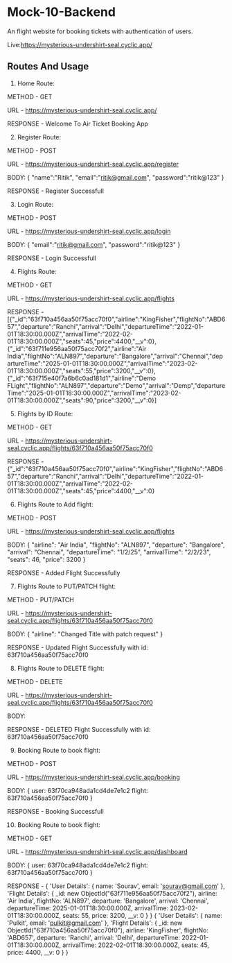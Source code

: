 # Mock-10-Backend

An flight website for booking tickets with authentication of users.

Live:https://mysterious-undershirt-seal.cyclic.app/

## Routes And Usage

1. Home Route:

METHOD - GET

URL - https://mysterious-undershirt-seal.cyclic.app/

RESPONSE - Welcome To Air Ticket Booking App


2. Register Route:

METHOD - POST

URL - https://mysterious-undershirt-seal.cyclic.app/register

BODY:
{
  "name":"Ritik",
  "email":"ritik@gmail.com",
  "password":"ritik@123"
}


RESPONSE - Register Successfull

3. Login Route:

METHOD - POST

URL - https://mysterious-undershirt-seal.cyclic.app/login

BODY:
{
  "email":"ritik@gmail.com",
  "password":"ritik@123"
}

RESPONSE - Login Successfull

4. Flights Route:

METHOD - GET

URL - https://mysterious-undershirt-seal.cyclic.app/flights

RESPONSE - [{"_id":"63f710a456aa50f75acc70f0","airline":"KingFisher","flightNo":"ABD657","departure":"Ranchi","arrival":"Delhi","departureTime":"2022-01-01T18:30:00.000Z","arrivalTime":"2022-02-01T18:30:00.000Z","seats":45,"price":4400,"__v":0},{"_id":"63f711e956aa50f75acc70f2","airline":"Air India","flightNo":"ALN897","departure":"Bangalore","arrival":"Chennai","departureTime":"2025-01-01T18:30:00.000Z","arrivalTime":"2023-02-01T18:30:00.000Z","seats":55,"price":3200,"__v":0},{"_id":"63f715e40f7a6b6c0ad181d1","airline":"Demo FLight","flightNo":"ALN897","departure":"Demo","arrival":"Demp","departureTime":"2025-01-01T18:30:00.000Z","arrivalTime":"2023-02-01T18:30:00.000Z","seats":90,"price":3200,"__v":0}]

5. Flights by ID Route:

METHOD - GET

URL - https://mysterious-undershirt-seal.cyclic.app/flights/63f710a456aa50f75acc70f0

RESPONSE - {"_id":"63f710a456aa50f75acc70f0","airline":"KingFisher","flightNo":"ABD657","departure":"Ranchi","arrival":"Delhi","departureTime":"2022-01-01T18:30:00.000Z","arrivalTime":"2022-02-01T18:30:00.000Z","seats":45,"price":4400,"__v":0}

6. Flights Route to Add flight:

METHOD - POST

URL - https://mysterious-undershirt-seal.cyclic.app/flights

BODY:
{
  "airline": "Air India",
  "flightNo": "ALN897",
  "departure": "Bangalore",
  "arrival": "Chennai",
  "departureTime": "1/2/25",
  "arrivalTime": "2/2/23",
  "seats": 46,
  "price": 3200
}

RESPONSE - Added Flight Successfully

7. Flights Route to PUT/PATCH flight:

METHOD - PUT/PATCH

URL - https://mysterious-undershirt-seal.cyclic.app/flights/63f710a456aa50f75acc70f0

BODY:
{
  "airline": "Changed Title with patch request"
}

RESPONSE - Updated Flight Successfully with id: 63f710a456aa50f75acc70f0


8. Flights Route to DELETE flight:

METHOD - DELETE

URL - https://mysterious-undershirt-seal.cyclic.app/flights/63f710a456aa50f75acc70f0

BODY:

RESPONSE - DELETED Flight Successfully with id: 63f710a456aa50f75acc70f0

9. Booking Route to book flight:

METHOD - POST

URL - https://mysterious-undershirt-seal.cyclic.app/booking

BODY:
{
  user: 63f70ca948ada1cd4de7e1c2
  flight: 63f710a456aa50f75acc70f0
}

RESPONSE - Booking Successfull

10. Booking Route to book flight:

METHOD - GET

URL - https://mysterious-undershirt-seal.cyclic.app/dashboard

BODY:
{
  user: 63f70ca948ada1cd4de7e1c2
  flight: 63f710a456aa50f75acc70f0
}

RESPONSE - {
  'User Details': { name: 'Sourav', email: 'sourav@gmail.com' },
  'Flight Details': {
    _id: new ObjectId("63f711e956aa50f75acc70f2"),
    airline: 'Air India',
    flightNo: 'ALN897',
    departure: 'Bangalore',
    arrival: 'Chennai',
    departureTime: 2025-01-01T18:30:00.000Z,
    arrivalTime: 2023-02-01T18:30:00.000Z,
    seats: 55,
    price: 3200,
    __v: 0
  }
}
{
  'User Details': { name: 'Pulkit', email: 'pulkit@gmail.com' },
  'Flight Details': {
    _id: new ObjectId("63f710a456aa50f75acc70f0"),
    airline: 'KingFisher',
    flightNo: 'ABD657',
    departure: 'Ranchi',
    arrival: 'Delhi',
    departureTime: 2022-01-01T18:30:00.000Z,
    arrivalTime: 2022-02-01T18:30:00.000Z,
    seats: 45,
    price: 4400,
    __v: 0
  }
}

